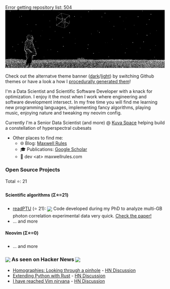 Error getting repository list: 504
<picture>
 <source media="(prefers-color-scheme: dark)" srcset="./banner/light_banner.gif">
 <source media="(prefers-color-scheme: light)" srcset="./banner/dark_banner.gif">
 <img alt="man-looking-at-rotating-hypercube" src="./banner/dark_banner.gif">
</picture>

Check out the alternatve theme banner ([dark](https://www.github.com/GCBallesteros/GCBallesteros/tree/main/banner/dark_banner.gif)/[light](https://www.github.com/GCBallesteros/GCBallesteros/tree/main/banner/light_banner.gif)) by switching Github themes or have a look a how I [procedurally generated them](https://github.com/GCBallesteros/GCBallesteros/tree/main/banner)!

I'm a Data Scientist and Scientific Software Developer with a knack for
optimization. I enjoy it the most when I work where engineering and software
development intersect. In my free time you will find me learning new
programming languages, implementing fancy algorithms, playing music, enjoying
nature and tweaking my neovim config.

Currently I'm a Senior Data Scientist (and more) @ [Kuva Space](www.kuvaspace.com)
helping build a constellation of hyperspectral cubesats

- Other places to find me:
  - 🌐 Blog: [Maxwell Rules](https://www.maxwellrules.com)
  - 🎓 Publications: [Google Scholar](https://scholar.google.co.uk/citations?hl=es&user=ky87HY0AAAAJ&view_op=list_works&sortby=pubdate)
  - 📧 dev &lt;at&gt; maxwellrules.com

### Open Source Projects 

Total ⭐: 21

#### Scientific algorithms (Σ⭐=21)
  - [readPTU](https://www.github.com/QuantumPhotonicsLab/readPTU) (⭐ 21): <img src="https://img.shields.io/badge/c-%2300599C.svg?style=for-the-badge&logo=c&logoColor=white" height="18" style="vertical-align: middle;"> Code developed during my PhD to analyze multi-GB photon correlation experimental data very quick. [Check the paper!](https://iopscience.iop.org/article/10.1088/1748-0221/14/06/T06011/meta)
  - ... and more

#### Neovim (Σ⭐=0)
  - ... and more

### <img src="https://news.ycombinator.com/y18.svg" height="21" style="vertical-align: middle;"> As seen on Hacker News <img src="https://news.ycombinator.com/y18.svg" height="21" style="vertical-align: middle;"> 

- [Homographies: Looking through a pinhole](https://www.maxwellrules.com/math/looking_through_a_pinhole.html) - [HN Discussion](https://news.ycombinator.com/item?id=37347903)
- [Extending Python with Rust](https://maxwellrules.com/programming/rusty-python.html) - [HN Discussion](https://news.ycombinator.com/item?id=34145691)
- [I have reached Vim nirvana](https://www.maxwellrules.com/misc/nvim_jupyter.html) - [HN Discussion](https://news.ycombinator.com/item?id=34145680)
